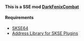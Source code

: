 #### This is a SSE mod [DarkFenixCombat](https://www.nexusmods.com/skyrimspecialedition/mods/)


#### Requirements
* [SKSE64](https://skse.silverlock.org/)
* [Address Library for SKSE Plugins](https://www.nexusmods.com/skyrimspecialedition/)
